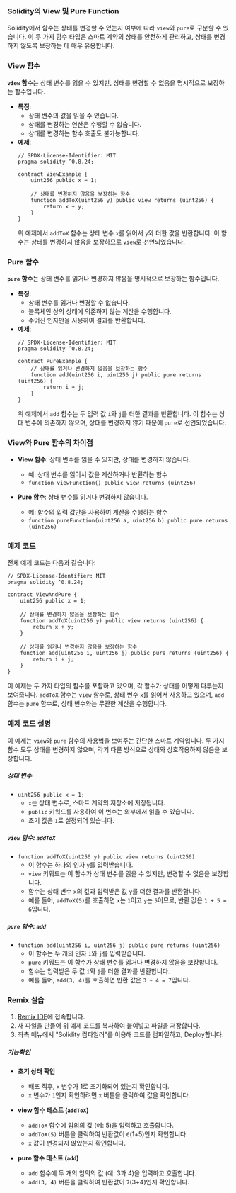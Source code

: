 ### Solidity의 View 및 Pure Function

Solidity에서 함수는 상태를 변경할 수 있는지 여부에 따라 `view`와 `pure`로 구분할 수 있습니다.
이 두 가지 함수 타입은 스마트 계약의 상태를 안전하게 관리하고, 상태를 변경하지 않도록 보장하는 데 매우 유용합니다.

### View 함수

**`view` 함수**는 상태 변수를 읽을 수 있지만, 상태를 변경할 수 없음을 명시적으로 보장하는 함수입니다.

- **특징**:
    - 상태 변수의 값을 읽을 수 있습니다.
    - 상태를 변경하는 연산은 수행할 수 없습니다.
    - 상태를 변경하는 함수 호출도 불가능합니다.
- **예제**:
  ```solidity
  // SPDX-License-Identifier: MIT
  pragma solidity ^0.8.24;

  contract ViewExample {
      uint256 public x = 1;

      // 상태를 변경하지 않음을 보장하는 함수
      function addToX(uint256 y) public view returns (uint256) {
          return x + y;
      }
  }
  ```
  위 예제에서 `addToX` 함수는 상태 변수 `x`를 읽어서 `y`와 더한 값을 반환합니다. 이 함수는 상태를 변경하지 않음을 보장하므로 `view`로 선언되었습니다.

### Pure 함수

**`pure` 함수**는 상태 변수를 읽거나 변경하지 않음을 명시적으로 보장하는 함수입니다.

- **특징**:
    - 상태 변수를 읽거나 변경할 수 없습니다.
    - 블록체인 상의 상태에 의존하지 않는 계산을 수행합니다.
    - 주어진 인자만을 사용하여 결과를 반환합니다.
- **예제**:
  ```solidity
  // SPDX-License-Identifier: MIT
  pragma solidity ^0.8.24;

  contract PureExample {
      // 상태를 읽거나 변경하지 않음을 보장하는 함수
      function add(uint256 i, uint256 j) public pure returns (uint256) {
          return i + j;
      }
  }
  ```
  위 예제에서 `add` 함수는 두 입력 값 `i`와 `j`를 더한 결과를 반환합니다. 이 함수는 상태 변수에 의존하지 않으며, 상태를 변경하지 않기 때문에 `pure`로 선언되었습니다.

### View와 Pure 함수의 차이점

- **View 함수**: 상태 변수를 읽을 수 있지만, 상태를 변경하지 않습니다.
    - 예: 상태 변수를 읽어서 값을 계산하거나 반환하는 함수
    - `function viewFunction() public view returns (uint256)`

- **Pure 함수**: 상태 변수를 읽거나 변경하지 않습니다.
    - 예: 함수의 입력 값만을 사용하여 계산을 수행하는 함수
    - `function pureFunction(uint256 a, uint256 b) public pure returns (uint256)`

### 예제 코드

전체 예제 코드는 다음과 같습니다:

```solidity
// SPDX-License-Identifier: MIT
pragma solidity ^0.8.24;

contract ViewAndPure {
    uint256 public x = 1;

    // 상태를 변경하지 않음을 보장하는 함수
    function addToX(uint256 y) public view returns (uint256) {
        return x + y;
    }

    // 상태를 읽거나 변경하지 않음을 보장하는 함수
    function add(uint256 i, uint256 j) public pure returns (uint256) {
        return i + j;
    }
}
```

이 예제는 두 가지 타입의 함수를 포함하고 있으며, 각 함수가 상태를 어떻게 다루는지 보여줍니다. `addToX` 함수는 `view` 함수로, 상태 변수 `x`를 읽어서 사용하고 있으며, `add`
함수는 `pure` 함수로, 상태 변수와는 무관한 계산을 수행합니다.

### 예제 코드 설명

이 예제는 `view`와 `pure` 함수의 사용법을 보여주는 간단한 스마트 계약입니다.
두 가지 함수 모두 상태를 변경하지 않으며, 각기 다른 방식으로 상태와 상호작용하지 않음을 보장합니다.

##### 상태 변수

- `uint256 public x = 1;`
    - `x`는 상태 변수로, 스마트 계약의 저장소에 저장됩니다.
    - `public` 키워드를 사용하여 이 변수는 외부에서 읽을 수 있습니다.
    - 초기 값은 `1`로 설정되어 있습니다.

##### `view` 함수: `addToX`

- `function addToX(uint256 y) public view returns (uint256)`
    - 이 함수는 하나의 인자 `y`를 입력받습니다.
    - `view` 키워드는 이 함수가 상태 변수를 읽을 수 있지만, 변경할 수 없음을 보장합니다.
    - 함수는 상태 변수 `x`의 값과 입력받은 값 `y`를 더한 결과를 반환합니다.
    - 예를 들어, `addToX(5)`를 호출하면 `x`는 `1`이고 `y`는 `5`이므로, 반환 값은 `1 + 5 = 6`입니다.

##### `pure` 함수: `add`

- `function add(uint256 i, uint256 j) public pure returns (uint256)`
    - 이 함수는 두 개의 인자 `i`와 `j`를 입력받습니다.
    - `pure` 키워드는 이 함수가 상태 변수를 읽거나 변경하지 않음을 보장합니다.
    - 함수는 입력받은 두 값 `i`와 `j`를 더한 결과를 반환합니다.
    - 예를 들어, `add(3, 4)`를 호출하면 반환 값은 `3 + 4 = 7`입니다.

### Remix 실습

1. [Remix IDE](https://remix.ethereum.org/)에 접속합니다.
2. 새 파일을 만들어 위 예제 코드를 복사하여 붙여넣고 파일을 저장합니다.
3. 좌측 메뉴에서 "Solidity 컴파일러"를 이용해 코드를 컴파일하고, Deploy합니다.

##### 기능확인

- **초기 상태 확인**
    - 배포 직후, `x` 변수가 1로 초기화되어 있는지 확인합니다.
    - `x` 변수가 `1`인지 확인하려면 `x` 버튼을 클릭하여 값을 확인합니다.

- **view 함수 테스트 (`addToX`)**
    - `addToX` 함수에 임의의 값 (예: 5)을 입력하고 호출합니다.
    - `addToX(5)` 버튼을 클릭하여 반환값이 `6`(1+5)인지 확인합니다.
    - `x` 값이 변경되지 않았는지 확인합니다.

- **pure 함수 테스트 (`add`)**
    - `add` 함수에 두 개의 임의의 값 (예: 3과 4)을 입력하고 호출합니다.
    - `add(3, 4)` 버튼을 클릭하여 반환값이 `7`(3+4)인지 확인합니다.
